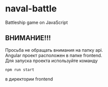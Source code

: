 # naval-battle
Battleship game on JavaScript

## **ВНИМАНИЕ!!!**  
Просьба не обращать внимания на папку api.  
Angular проект расположен в папке frontend.  
Для запуска проекта используйте команду  
```
npm run start
```
в директории frontend

